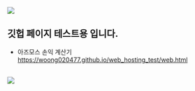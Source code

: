 <img src="https://capsule-render.vercel.app/api?type=waving&color=BDBDC8&height=150&section=header" /><br>
<h2>깃헙 페이지 테스트용 입니다.</h2>

- 아즈모스 손익 계산기 https://woong020477.github.io/web_hosting_test/web.html

<br><img src="https://capsule-render.vercel.app/api?type=waving&color=BDBDC8&height=150&section=footer" />

